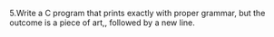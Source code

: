 5.Write a C program that prints exactly with proper grammar, but the outcome is a piece of art,, followed by a new line.
